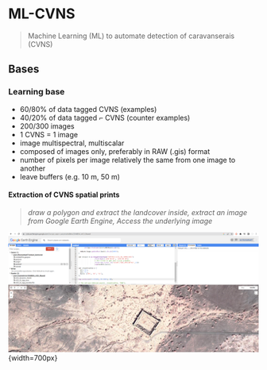 # ML-CVNS
> Machine Learning (ML) to automate detection of caravanserais (CVNS)

## Bases

### Learning base

- 60/80% of data tagged CVNS (examples)
- 40/20% of data tagged ⌐ CVNS (counter examples)
- 200/300 images
- 1 CVNS = 1 image
- image multispectral, multiscalar
- composed of images only, preferably in RAW (.gis) format
- number of pixels per image relatively the same from one image to another
- leave buffers (e.g. 10 m, 50 m)

#### Extraction of CVNS spatial prints
> *draw a polygon and extract the landcover inside, extract an image from Google Earth Engine, Access the underlying image*

![](https://raw.githubusercontent.com/eamena-project/eamena-arches-dev/master/www/gee-cvns.png){width=700px}

